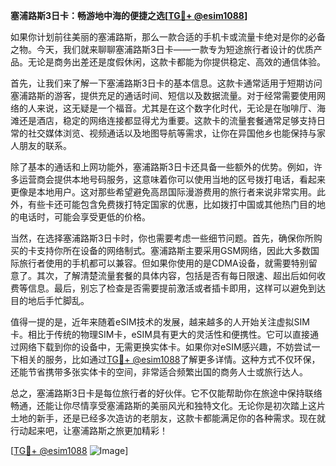 **塞浦路斯3日卡：畅游地中海的便捷之选[[TG💪+ @esim1088](https://t.me/s/esim1088)]**

如果你计划前往美丽的塞浦路斯，那么一款合适的手机卡或流量卡绝对是你的必备之物。今天，我们就来聊聊塞浦路斯3日卡——一款专为短途旅行者设计的优质产品。无论是商务出差还是度假休闲，这款卡都能为你提供稳定、高效的通信体验。

首先，让我们来了解一下塞浦路斯3日卡的基本信息。这款卡通常适用于短期访问塞浦路斯的游客，提供充足的通话时间、短信以及数据流量。对于经常需要使用网络的人来说，这无疑是一个福音。尤其是在这个数字化时代，无论是在咖啡厅、海滩还是酒店，稳定的网络连接都显得尤为重要。这款卡的流量套餐通常足够支持日常的社交媒体浏览、视频通话以及地图导航等需求，让你在异国他乡也能保持与家人朋友的联系。

除了基本的通话和上网功能外，塞浦路斯3日卡还具备一些额外的优势。例如，许多运营商会提供本地号码服务，这意味着你可以使用当地的区号拨打电话，看起来更像是本地用户。这对那些希望避免高昂国际漫游费用的旅行者来说非常实用。此外，有些卡还可能包含免费拨打特定国家的优惠，比如拨打中国或其他热门目的地的电话时，可能会享受更低的价格。

当然，在选择塞浦路斯3日卡时，你也需要考虑一些细节问题。首先，确保你所购买的卡支持你所在设备的网络制式。塞浦路斯主要采用GSM网络，因此大多数国际旅行者使用的手机都可以兼容。但如果你使用的是CDMA设备，就需要特别留意了。其次，了解清楚流量套餐的具体内容，包括是否有每日限速、超出后如何收费等信息。最后，别忘了检查是否需要提前激活或者插卡即用，这样可以避免到达目的地后手忙脚乱。

值得一提的是，近年来随着eSIM技术的发展，越来越多的人开始关注虚拟SIM卡。相比于传统的物理SIM卡，eSIM具有更大的灵活性和便携性。它可以直接通过网络下载到你的设备中，无需更换实体卡。如果你对eSIM感兴趣，不妨尝试一下相关的服务，比如通过[TG💪+ @esim1088](https://t.me/s/esim1088)了解更多详情。这种方式不仅环保，还能节省携带多张实体卡的空间，非常适合频繁出国的商务人士或旅行达人。

总之，塞浦路斯3日卡是每位旅行者的好伙伴。它不仅能帮助你在旅途中保持联络畅通，还能让你尽情享受塞浦路斯的美丽风光和独特文化。无论你是初次踏上这片土地的新手，还是已经多次造访的老朋友，这款卡都能满足你的各种需求。现在就行动起来吧，让塞浦路斯之旅更加精彩！

[[TG💪+ @esim1088](https://t.me/s/esim1088) ![Image](https://i.postimg.cc/4NQfJmqS/Snipaste-2025-05-13-00-14-12.png)]